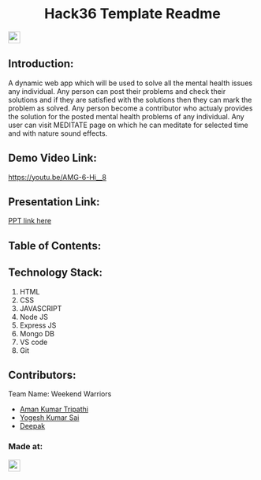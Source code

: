 <h1 align="center">Hack36 Template Readme</h1>
<p align="center">
</p>

<a href="https://hack36.com"> <img src="https://i.postimg.cc/RFFWF4vg/built-at-hack.jpg" height=24px> </a>


## Introduction:
  A dynamic web app which will be used to solve all the mental health issues any individual.
  Any person can post their problems and check their solutions and if they are satisfied with the solutions then they can mark the problem as solved.
  Any person become a contributor who actualy provides the solution for the posted mental health problems of any individual.
  Any user can visit MEDITATE page on which he can meditate for selected time and with nature sound effects.
  
## Demo Video Link:
  <a href="https://youtu.be/AMG-6-Hi__8">https://youtu.be/AMG-6-Hi__8</a>
  
## Presentation Link:
  <a href="https://drive.google.com/file/d/14ZvaJbyV8wpubxo-BAbMJNsa2xLATFF7/view?usp=sharing"> PPT link here </a>
  
  
## Table of Contents:

## Technology Stack:
  1) HTML
  2) CSS
  3) JAVASCRIPT
  4) Node JS
  5) Express JS
  6) Mongo DB
  7) VS code
  8) Git
  

## Contributors:

Team Name: Weekend Warriors

* [Aman Kumar Tripathi](https://github.com/amantripathigithub)
* [Yogesh Kumar Sai](https://github.com/w3yogesh)
* [Deepak](https://github.com/deepakduvesh)


### Made at:
<a href="https://hack36.com"> <img src="https://i.postimg.cc/RFFWF4vg/built-at-hack.jpg" height=24px> </a>
